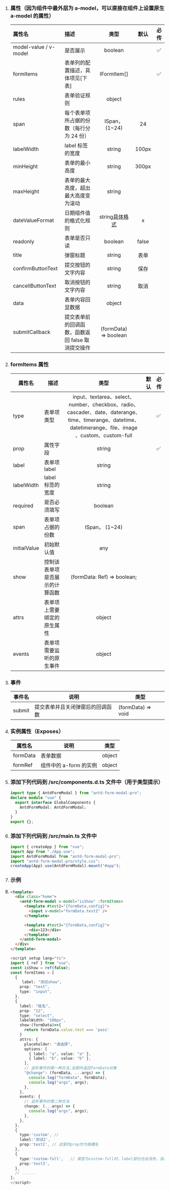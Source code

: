 1. ### 属性（因为组件中最外层为 a-model，可以直接在组件上设置原生 a-model 的属性）

   | 属性名                | 描述                                              |                              类型                              | 默认  | 必传 |
   | :-------------------- | :------------------------------------------------ | :------------------------------------------------------------: | :---: | :--: |
   | model-value / v-model | 是否展示                                          |                            boolean                             |       |  ✅  |
   | formItems             | 表单列的配置描述，具体项见[下表]                  |                          IFormItem[]                           |       |  ✅  |
   | rules                 | 表单验证规则                                      |                             object                             |       |      |
   | span                  | 每个表单项所占据的份数（每行分为 24 份）          |                         ISpan， (1~24)                         |  24   |      |
   | labelWidth            | label 标签的宽度                                  |                             string                             | 100px |      |
   | minHeight             | 表单的最小高度                                    |                             string                             | 300px |      |
   | maxHeight             | 表单的最大高度，超出最大高度变为滚动              |                             string                             |       |      |
   | dateValueFormat       | 日期组件值的格式化规则                            | string[具体格式](https://day.js.org/docs/zh-CN/display/format) |   x   |      |
   | readonly              | 表单是否只读                                      |                            boolean                             | false |      |
   | title                 | 弹窗标题                                          |                             string                             | 表单  |      |
   | confirmButtonText     | 提交按钮的文字内容                                |                             string                             | 保存  |      |
   | cancellButtonText     | 取消按钮的文字内容                                |                             string                             | 取消  |      |
   | data                  | 表单内容回显数据                                  |                             object                             |       |      |
   | submitCallback        | 提交表单前的回调函数，函数返回 false 取消提交操作 |                     (formData) => boolean                      |       |      |

2. ### formItems 属性

   | 属性名       | 描述                           |                                                                           类型                                                                           | 默认 | 必传 |
   | ------------ | ------------------------------ | :------------------------------------------------------------------------------------------------------------------------------------------------------: | ---- | :--- |
   | type         | 表单项类型                     | input、textarea、select、number、checkbox、radio、cascader、date、daterange、time、timerange、datetime、datetimerange、file、image 、custom、custom-full |      | ✅   |
   | prop         | 属性字段                       |                                                                          string                                                                          |      | ✅   |
   | label        | 表单项 label                   |                                                                          string                                                                          |      |      |
   | labelWidth   | label 标签的宽度               |                                                                          string                                                                          |      |      |
   | required     | 是否必须填写                   |                                                                         boolean                                                                          |      |      |
   | span         | 表单项占据的份数               |                                                                      ISpan， (1~24)                                                                      |      |      |
   | initialValue | 初始默认值                     |                                                                           any                                                                            |      |      |
   | show         | 控制该表单项是否展示的计算函数 |                                                               (formData: Ref) => boolean;                                                                |      |      |
   | attrs        | 表单项上需要绑定的原生属性     |                                                                          object                                                                          |      |      |
   | events       | 表单项需要监听的原生事件       |                                                                          object                                                                          |      |      |

3. ### 事件

   | **事件名** | **说明**                         | **类型**           |
   | ---------- | -------------------------------- | ------------------ |
   | submit     | 提交表单并且关闭弹窗后的回调函数 | (formData) => void |

4. ### 实例属性（Exposes）

   | **属性名** | **说明**               | **类型** |
   | ---------- | ---------------------- | -------- |
   | formData   | 表单数据               | object   |
   | formRef    | 组件中的 a-form 的实例 | object   |

5. ### 添加下列代码到 /src/components.d.ts 文件中（用于类型提示）

   ```typescript
   import type { AntdFormModal } from "antd-form-modal-pro";
   declare module "vue" {
     export interface GlobalComponents {
       AntdFormModal: AntdFormModal;
     }
   }
   export {};
   ```

6. ### 添加下列代码到 /src/main.ts 文件中

   ```javascript
   import { createApp } from "vue";
   import App from "./App.vue";
   import AntdFormModal from "antd-form-modal-pro";
   import "antd-form-modal-pro/style.css";
   createApp(App).use(AntdFormModal).mount("#app");
   ```

7. ### 示例
8. ```html
   <template>
     <div class="home">
       <antd-form-modal v-model="isShow" :formItems>
         <template #test2="{formData,config}">
           <input v-model="formData.test2" />
         </template>

         <template #test3="{formData,config}">
           <div>123</div>
         </template>
       </antd-form-modal>
     </div>
   </template>
   ```

   ```typescript
   <script setup lang="ts">
   import { ref } from "vue";
   const isShow = ref(false);
   const formItems = [
     {
   		label: "测试show",
       prop: "test",
       type: "input",
     },
     {
       label: "姓名",
       prop: "12",
       type: "select",
       labelWidth: "100px",
       show:(formData)=>{
         return formData.value.test === 'pass'
       }
       attrs: {
         placeholder: "请选择",
         options: [
           { label: "a", value: "a" },
           { label: "b", value: "b" },
         ],
         // 监听事件的第一种方法,会额外返回formData对象
         "@change": (formData, ...args) => {
           console.log("formData", formData);
           console.log("args", args);
         },
       },
       events: {
         // 监听事件的第二种方法
         change: (...args) => {
           console.log("args", args);
         },
       },
     },
     {
       type:'custom', //
       label:'测试2',
       prop:'test2', // 这里的prop作为插槽名
     },
     {
       type:'custom-full',   // 类型为custom-full时，label部分也会消失，该部分完全自定义，所以无需设置label属性
       prop:'test3',
     },
     // ......
   ];
   </script>
   ```
